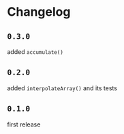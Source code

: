 # Changelog

## `0.3.0`

added `accumulate()`

## `0.2.0`

added `interpolateArray()` and its tests

## `0.1.0`

first release

